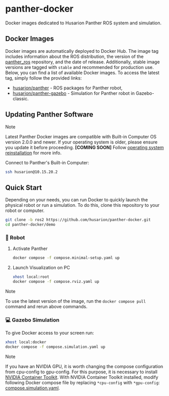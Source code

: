# panther-docker

Docker images dedicated to Husarion Panther ROS system and simulation.

## Docker Images

Docker images are automatically deployed to Docker Hub. The image tag includes information about the ROS distribution, the version of the [panther_ros](https://github.com/husarion/panther_ros/tree/ros2) repository, and the date of release. Additionally, stable image versions are tagged with `stable` and recommended for production use.
Below, you can find a list of available Docker images. To access the latest tag, simply follow the provided links:

- [husarion/panther](https://hub.docker.com/r/husarion/panther) - ROS packages for Panther robot,
- [husarion/panther-gazebo](https://hub.docker.com/r/husarion/panther-gazebo) - Simulation for Panther robot in Gazebo-classic.

## Updating Panther Software

> [!Note]
> Latest Panther Docker images are compatible with Built-in Computer OS version 2.0.0 and newer. If your operating system is older, please ensure you update it before proceeding. **[COMING SOON]** Follow [operating system reinstallation](ros2-os-instalation-link) for more info.

Connect to Panther's Built-in Computer:

```bash
ssh husarion@10.15.20.2
```

## Quick Start

Depending on your needs, you can run Docker to quickly launch the physical robot or run a simulation. To do this, clone this repository to your robot or computer.

```bash
git clone -b ros2 https://github.com/husarion/panther-docker.git
cd panther-docker/demo
```

### 🤖 Robot

1. Activate Panther

   ```bash
   docker compose -f compose.minimal-setup.yaml up
   ```

2. Launch Visualization on PC

   ```bash
   xhost local:root
   docker compose -f compose.rviz.yaml up
   ```

> [!NOTE]
> To use the latest version of the image, run the `docker compose pull` command and rerun above commands.

### 💻 Gazebo Simulation

To give Docker access to your screen run:

```bash
xhost local:docker
docker compose -f compose.simulation.yaml up
```

> [!NOTE]
> If you have an NVIDIA GPU, it is worth changing the compose configuration from cpu-config to gpu-config. For this purpose, it is necessary to install [NVIDIA Container Toolkit](https://docs.nvidia.com/datacenter/cloud-native/container-toolkit/latest/install-guide.html). With NVIDIA Container Toolkit installed, modify following Docker compose file by replacing `*cpu-config` with `*gpu-config`: [compose.simulation.yaml](./demo/compose.simulation.yaml).
